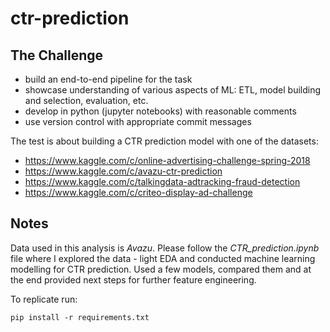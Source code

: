 # ctr-prediction

## The Challenge 

  - build an end-to-end pipeline for the task
  - showcase understanding of various aspects of ML: ETL, model building and selection, evaluation, etc.
  - develop in python (jupyter notebooks) with reasonable comments
  - use version control with appropriate commit messages

The test is about building a CTR prediction model with one of the datasets:
  - https://www.kaggle.com/c/online-advertising-challenge-spring-2018
  - https://www.kaggle.com/c/avazu-ctr-prediction
  - https://www.kaggle.com/c/talkingdata-adtracking-fraud-detection
  - https://www.kaggle.com/c/criteo-display-ad-challenge

 ## Notes

Data used in this analysis is *Avazu*. Please follow the *CTR_prediction.ipynb* file where I explored the data - light EDA and conducted machine learning modelling for CTR prediction. Used a few models, compared them and at the end provided next steps for further feature engineering. 

 To replicate run: 

 ```
pip install -r requirements.txt
 ``` 
